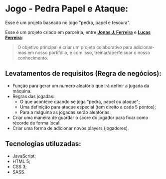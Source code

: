 # Jogo - Pedra Papel e Ataque:
Esse é um projeto baseado no jogo "pedra, papel e tesoura".

Esse é um projeto criado em parceiria, entre [**Jonas J. Ferreira**](https://github.com/JonasJF360) e [**Lucas Ferreira**](https://github.com/LucasFe97):
> O objetivo principal é criar um projeto colaborativo para adicionar-mos em nosso portifólio, e com isso, treinar/aperfeisoar o nosso conhecimento.

## Levatamentos de requisitos (Regra de negócios):
- Função para gerar um numero aleatório que irá definir a jugada da máquina.
- Regras das jogadas:
  - O que acontece quando se joga "pedra, papel ou ataque";
  - Uma definição para ataque especial (tem direito a cada 5 pontos);
  - Para a máguina as jogadas serão aleatórias.
- Criar uma maneira de guardar o score do jogador para ficar como récorde de forma local.
- Criar uma forma de adicionar novos players (jogadores).

## Tecnologias utiluzadas:
- JavaScript;
- HTML 5;
- CSS 3;
- SASS.
